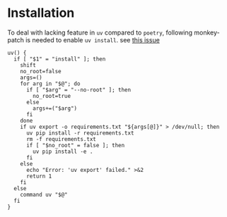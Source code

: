 # Installation

To deal with lacking feature in `uv` compared to `poetry`, following monkey-patch is needed to enable `uv install`. see [this issue](https://github.com/astral-sh/uv/issues/11152)

```
uv() {
  if [ "$1" = "install" ]; then
    shift
    no_root=false
    args=()
    for arg in "$@"; do
      if [ "$arg" = "--no-root" ]; then
        no_root=true
      else
        args+=("$arg")
      fi
    done
    if uv export -o requirements.txt "${args[@]}" > /dev/null; then
      uv pip install -r requirements.txt
      rm -f requirements.txt
      if [ "$no_root" = false ]; then
        uv pip install -e .
      fi
    else
      echo "Error: 'uv export' failed." >&2
      return 1
    fi
  else
    command uv "$@"
  fi
}
```